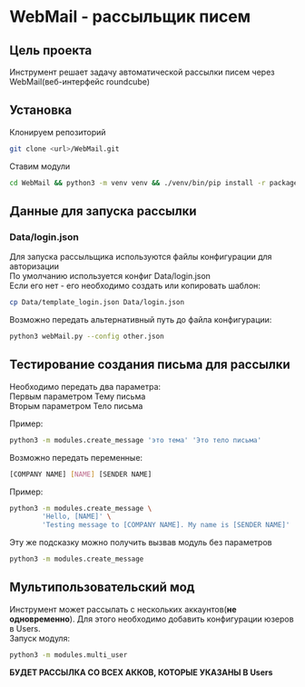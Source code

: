 # WebMail - рассыльщик писем

## Цель проекта
Инструмент решает задачу автоматической рассылки писем через WebMail(веб-интерфейс roundcube)

## Установка
Клонируем репозиторий
```sh
git clone <url>/WebMail.git
```
Ставим модули
```sh
cd WebMail && python3 -m venv venv && ./venv/bin/pip install -r package.txt
```

## Данные для запуска рассылки
### Data/login.json
Для запуска рассыльщика используются файлы конфигурации для авторизации  
По умолчанию используется конфиг Data/login.json  
Если его нет - его необходимо создать или копировать шаблон:
```sh
cp Data/template_login.json Data/login.json
```
Возможно передать альтернативный путь до файла конфигурации:
```sh
python3 webMail.py --config other.json
```

## Тестирование создания письма для рассылки
Необходимо передать два параметра:  
Первым параметром Тему письма  
Вторым параметром Тело письма  

Пример:
```sh
python3 -m modules.create_message 'это тема' 'Это тело письма'
```
Возможно передать переменные:  
```sh
[COMPANY NAME] [NAME] [SENDER NAME]
```
Пример:
```sh
python3 -m modules.create_message \
        'Hello, [NAME]' \
        'Testing message to [COMPANY NAME]. My name is [SENDER NAME]' 
```
Эту же подсказку можно получить вызвав модуль без параметров
```sh
python3 -m modules.create_message
```

## Мультипользовательский мод
Инструмент может рассылать с нескольких аккаунтов(**не одновременно**). Для этого необходимо добавить конфигурации юзеров в Users.  
Запуск модуля:
```sh
python3 -m modules.multi_user
```
**БУДЕТ РАССЫЛКА СО ВСЕХ АККОВ, КОТОРЫЕ УКАЗАНЫ В Users**
